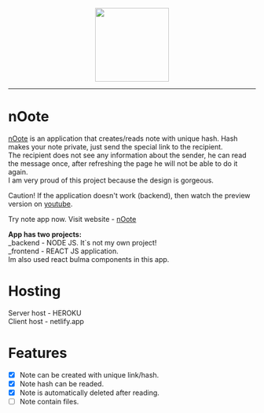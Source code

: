 <p align="center">
<img width="150" src="https://i.imgur.com/EmagqD4.png">

</p>

---

# nOote

[nOote](https://nooteapp.netlify.app/) is an application that creates/reads note with unique hash. Hash makes your note private, just send the special link to the recipient. <br/>
The recipient does not see any information about the sender, he can read the message once, after refreshing the page he will not be able to do it again. <br/>
I am very proud of this project because the design is gorgeous.<br/>

Caution! If the application doesn't work (backend), then watch the preview version on [youtube](https://youtu.be/Asb3yyhNfPY).<br/>

Try note app now.
Visit website -
[nOote](https://nooteapp.netlify.app/) <br/>

<b>App has two projects:</b> <br/>
_backend - NODE JS. It`s not my own project!<br/>
_frontend - REACT JS application. <br/>
Im also used react bulma components in this app.

# Hosting
Server host - HEROKU <br/>
Client host - netlify.app


# Features
- [x] Note can be created with unique link/hash.
- [x] Note hash can be readed.
- [x] Note is automatically deleted after reading.
- [ ] Note contain files.
